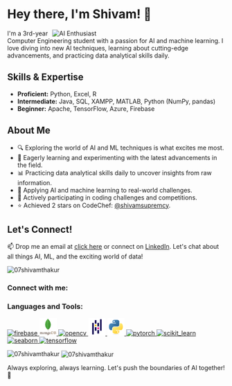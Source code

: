 # Hey there, I'm Shivam! 👋
<img align ="right" alt="AI Enthusiast" width="400" src="https://images.wsj.net/im-568211">
I'm a 3rd-year Computer Engineering student with a passion for AI and machine learning. I love diving into new AI techniques, learning about cutting-edge advancements, and practicing data analytical skills daily.

## Skills & Expertise

- **Proficient:** Python, Excel, R
- **Intermediate:** Java, SQL, XAMPP, MATLAB, Python (NumPy, pandas)
- **Beginner:** Apache, TensorFlow, Azure, Firebase

## About Me

- 🔍 Exploring the world of AI and ML techniques is what excites me most.
- 🌱 Eagerly learning and experimenting with the latest advancements in the field.
- 📊 Practicing data analytical skills daily to uncover insights from raw information.
- 🧠 Applying AI and machine learning to real-world challenges.
- 🚀 Actively participating in coding challenges and competitions.
- ⭐️ Achieved 2 stars on CodeChef: [@shivamsupremcy](https://www.codechef.com/users/shivamsupremcy).

## Let's Connect!

📫 Drop me an email at [click here](mailto:Shivamthakur6888@gmail.com) or connect on [LinkedIn](https://www.linkedin.com/in/shivam-thakur-59b79b254/). Let's chat about all things AI, ML, and the exciting world of data!

<p align="left"> <img src="https://komarev.com/ghpvc/?username=07shivamthakur&label=Profile%20views&color=0e75b6&style=flat" alt="07shivamthakur" /> </p>

<h3 align="left">Connect with me:</h3>
<p align="left">
</p>

<h3 align="left">Languages and Tools:</h3>
<p align="left"> <a href="https://firebase.google.com/" target="_blank" rel="noreferrer"> <img src="https://www.vectorlogo.zone/logos/firebase/firebase-icon.svg" alt="firebase" width="40" height="40"/> </a> <a href="https://www.mongodb.com/" target="_blank" rel="noreferrer"> <img src="https://raw.githubusercontent.com/devicons/devicon/master/icons/mongodb/mongodb-original-wordmark.svg" alt="mongodb" width="40" height="40"/> </a> <a href="https://opencv.org/" target="_blank" rel="noreferrer"> <img src="https://www.vectorlogo.zone/logos/opencv/opencv-icon.svg" alt="opencv" width="40" height="40"/> </a> <a href="https://pandas.pydata.org/" target="_blank" rel="noreferrer"> <img src="https://raw.githubusercontent.com/devicons/devicon/2ae2a900d2f041da66e950e4d48052658d850630/icons/pandas/pandas-original.svg" alt="pandas" width="40" height="40"/> </a> <a href="https://www.python.org" target="_blank" rel="noreferrer"> <img src="https://raw.githubusercontent.com/devicons/devicon/master/icons/python/python-original.svg" alt="python" width="40" height="40"/> </a> <a href="https://pytorch.org/" target="_blank" rel="noreferrer"> <img src="https://www.vectorlogo.zone/logos/pytorch/pytorch-icon.svg" alt="pytorch" width="40" height="40"/> </a> <a href="https://scikit-learn.org/" target="_blank" rel="noreferrer"> <img src="https://upload.wikimedia.org/wikipedia/commons/0/05/Scikit_learn_logo_small.svg" alt="scikit_learn" width="40" height="40"/> </a> <a href="https://seaborn.pydata.org/" target="_blank" rel="noreferrer"> <img src="https://seaborn.pydata.org/_images/logo-mark-lightbg.svg" alt="seaborn" width="40" height="40"/> </a> <a href="https://www.tensorflow.org" target="_blank" rel="noreferrer"> <img src="https://www.vectorlogo.zone/logos/tensorflow/tensorflow-icon.svg" alt="tensorflow" width="40" height="40"/> </a> </p>

<p><img align="left" src="https://github-readme-stats.vercel.app/api/top-langs?username=07shivamthakur&show_icons=true&locale=en&layout=compact" alt="07shivamthakur" /></p>

<p>&nbsp;<img align="center" src="https://github-readme-stats.vercel.app/api?username=07shivamthakur&show_icons=true&locale=en" alt="07shivamthakur" /></p>
Always exploring, always learning. Let's push the boundaries of AI together! 🌟
